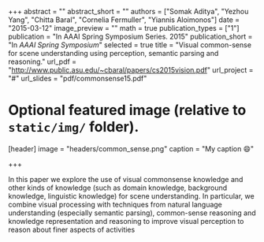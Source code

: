 +++
abstract = ""
abstract_short = ""
authors = ["Somak Aditya", "Yezhou Yang", "Chitta Baral", "Cornelia Fermuller", "Yiannis Aloimonos"]
date = "2015-03-12"
image_preview = ""
math = true
publication_types = ["1"]
publication = "In AAAI Spring Symposium Series. 2015"
publication_short = "In *AAAI Spring Symposium*"
selected = true
title = "Visual common-sense for scene understanding using perception, semantic parsing and reasoning."
url_pdf = "http://www.public.asu.edu/~cbaral/papers/cs2015vision.pdf"
url_project = "#"
url_slides = "pdf/commonsense15.pdf"

# Optional featured image (relative to `static/img/` folder).
[header]
image = "headers/common_sense.png"
caption = "My caption :smile:"

+++

In this paper we explore the use of visual commonsense
knowledge and other kinds of knowledge (such as
domain knowledge, background knowledge, linguistic
knowledge) for scene understanding. In particular, we
combine visual processing with techniques from natural
language understanding (especially semantic parsing),
common-sense reasoning and knowledge representation
and reasoning to improve visual perception to reason
about finer aspects of activities
